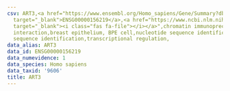 ```yaml
---
csv: ART3,<a href="https://www.ensembl.org/Homo_sapiens/Gene/Summary?db=core;g=ENSG00000156219"
  target="_blank">ENSG00000156219</a>,<a href="https://www.ncbi.nlm.nih.gov/pubmed/22863008"
  target="_blank"><i class="fas fa-file"></i></a>",chromatin immunoprecipitation assay,direct
  interaction,breast epithelium, BPE cell,nucleotide sequence identification,nucleotide
  sequence identification,transcriptional regulation,
data_alias: ART3
data_id: ENSG00000156219
data_numevidence: 1
data_species: Homo sapiens
data_taxid: '9606'
title: ART3
---
```

